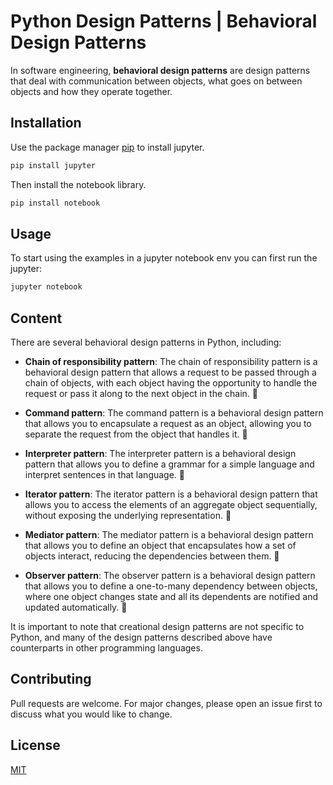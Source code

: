# Python Design Patterns | Behavioral Design Patterns

In software engineering, **behavioral design patterns** are design patterns that deal with communication between objects, what goes on between objects and how they operate together.

## Installation

Use the package manager [pip](https://pip.pypa.io/en/stable/) to install jupyter.

```bash
pip install jupyter
```

Then install the notebook library.

```bash
pip install notebook
```

## Usage

To start using the examples in a jupyter notebook env you can first run the jupyter:

```bash
jupyter notebook
```


## Content

There are several behavioral design patterns in Python, including:

+ **Chain of responsibility pattern**: The chain of responsibility pattern is a behavioral design pattern that allows a request to be passed through a chain of objects, with each object having the opportunity to handle the request or pass it along to the next object in the chain. 🚧

+ **Command pattern**: The command pattern is a behavioral design pattern that allows you to encapsulate a request as an object, allowing you to separate the request from the object that handles it. 🚧

+ **Interpreter pattern**: The interpreter pattern is a behavioral design pattern that allows you to define a grammar for a simple language and interpret sentences in that language. 🚧

+ **Iterator pattern**: The iterator pattern is a behavioral design pattern that allows you to access the elements of an aggregate object sequentially, without exposing the underlying representation. 🚧

+ **Mediator pattern**: The mediator pattern is a behavioral design pattern that allows you to define an object that encapsulates how a set of objects interact, reducing the dependencies between them. 🚧

+ **Observer pattern**: The observer pattern is a behavioral design pattern that allows you to define a one-to-many dependency between objects, where one object changes state and all its dependents are notified and updated automatically. 🚧

It is important to note that creational design patterns are not specific to Python, and many of the design patterns described above have counterparts in other programming languages.

## Contributing

Pull requests are welcome. For major changes, please open an issue first
to discuss what you would like to change.

## License

[MIT](https://choosealicense.com/licenses/mit/)
